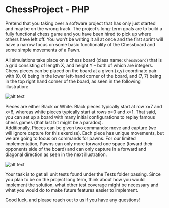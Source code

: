 # ChessProject - PHP

Pretend that you taking over a software project that has only just started and may be on the wrong track. The project’s long-term goals are to build a fully functional chess game and you have been hired to pick up where others have left off.  You won’t be writing it all at once and the first sprint will have a narrow focus on some basic functionality of the Chessboard and some simple movements of a Pawn.

All simulations take place on a chess board (class name: `ChessBoard`) that is a grid consisting of length X, and height Y – both of which are integers.  Chess pieces can be placed on the board at a given (x,y) coordinate pair with (0, 0) being in the lower left-hand corner of the board, and (7, 7) being in the top right hand corner of the board, as seen in the following illustration:

![alt text](http://www.chessvariants.org/d.chess/startup.gif)

Pieces are either Black or White.  Black pieces typically start at row x=7 and x=6, whereas white pieces typically start at rows x=0 and x=1.  That said, you can set up a board with many initial configurations to replay famous chess games (that last bit might be a paradox).  
Additionally, Pieces can be given two commands: move and capture (we will ignore capture for this exercise).  Each piece has unique movements, but we are going to focus on commands for pawns.  For our limited implementation, Pawns can only more forward one space (toward their opponents side of the board) and can only capture in a forward and diagonal direction as seen in the next illustration.

![alt text](http://www.chessvariants.org/d.chess/pawnmove.gif)

Your task is to get all unit tests found under the Tests folder passing. Since you plan to be on the project long term, think about how you would implement the solution, what other test coverage might be necessary and what you would do to make future features easier to implement.

Good luck, and please reach out to us if you have any questions!
